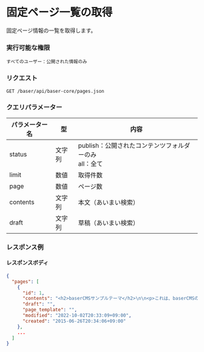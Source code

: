 # 固定ページ一覧の取得

固定ページ情報の一覧を取得します。

### 実行可能な権限
```
すべてのユーザー：公開された情報のみ
```
 
### リクエスト
```
GET /baser/api/baser-core/pages.json
``` 

### クエリパラメーター

| パラメーター名           | 型 | 内容                                       |
|-------------------| --- |------------------------------------------|
| status            | 文字列 | publish：公開されたコンテンツフォルダーのみ<br>all：全て |
| limit             | 数値 | 取得件数                                     |
| page              | 数値 | ページ数                                     |
| contents   | 文字列 | 本文（あいまい検索）                      |
| draft     | 文字列 | 草稿（あいまい検索）                        |

### レスポンス例
#### レスポンスボディ
```json
{
  "pages": [
    {
      "id": 1,
      "contents": "<h2>baserCMSサンプルテーマ</h2>\n\n<p>これは、baserCMSのサンプルテーマです。<br>\nトップページのこの部分は、固定ページで作られており、NEWS と baserCMS最新情報の部分は、テンプレートで作成されています。<br>\n変更する場合は、/Elements/top_info.php を変更してください。</p>\n\n<h3>グローバルメニューについて</h3>\n\n<p>グローバルメニューは、管理画面の [コンテンツ管理] のツリー構造と連動しています。ツリー構造上においてドラック＆ドロップで並び替えることができ、グローバルメニューに表示したくない場合は、対象コンテンツの編集画面より、[オプション] を開き、[公開ページのメニューより除外する] を選択し保存してください。</p>\n\n<p>また、グローバルメニュー部分を変更する場合は、/Elements/header.php を編集してください。</p>\n\n<h3>サイドバーについて</h3>\n\n<p>サイドバーはウィジェットエリア機能を利用して作られています。管理画面の [設定] &rarr; [ユーティリティ] &rarr; [ウィジェットエリア] より、カスタマイズが可能です。ブログでは「ブログサイドバー」を利用していますが、それ以外のコンテンツでは、「標準サイドバー」を利用しています。</p>\n\n<p>サイト基本設定は、各ブログの [設定] より利用するウィジェットエリアを変更することができます。</p>\n\n<p>また、サイドバー部分を変更する場合は、/Elements/widget_area.php を編集してください。</p>\n\n<h3>初期データについて</h3>\n\n<p>このサンプルテーマは２つの初期データを提供しています。現在利用しているものは「default」でサンプルのデータが入っているものになります。</p>\n\n<p>サンプルデータを入っていないものを利用したい場合は、テーマ管理より「empty」を選択し「初期データ読込」ボタンをクリックしてください。</p>",
      "draft": "",
      "page_template": "",
      "modified": "2022-10-02T20:33:09+09:00",
      "created": "2015-06-26T20:34:06+09:00"
    },
    ...
  ]
}
```
